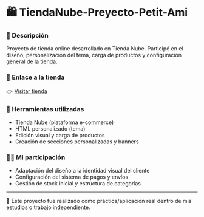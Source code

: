 # 🛍️ TiendaNube-Preyecto-Petit-Ami 

### 📌 Descripción
Proyecto de tienda online desarrollado en Tienda Nube. Participé en el diseño, personalización del tema, carga de productos y configuración general de la tienda.

### 🔗 Enlace a la tienda
👉 [Visitar tienda](https://petitami20.mitiendanube.com)

### 🧰 Herramientas utilizadas
- Tienda Nube (plataforma e-commerce)
- HTML personalizado (tema)
- Edición visual y carga de productos
- Creación de secciones personalizadas y banners

### 👨‍💻 Mi participación
- Adaptación del diseño a la identidad visual del cliente
- Configuración del sistema de pagos y envíos
- Gestión de stock inicial y estructura de categorías

---

📌 Este proyecto fue realizado como práctica/aplicación real dentro de mis estudios o trabajo independiente.

